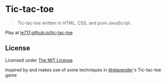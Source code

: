 # Tic-tac-toe #

> Tic-tac-toe written in HTML, CSS, and pure JavaScript.

Play at [le717.github.io/tic-tac-toe](http://le717.github.io/tic-tac-toe/)

## License ##
Licensed under [The MIT License](LICENSE)

Inspired by and makes use of some techniques in [@glavender](https://github.com/glavender/tictactoe)'s Tic-tac-toe game

